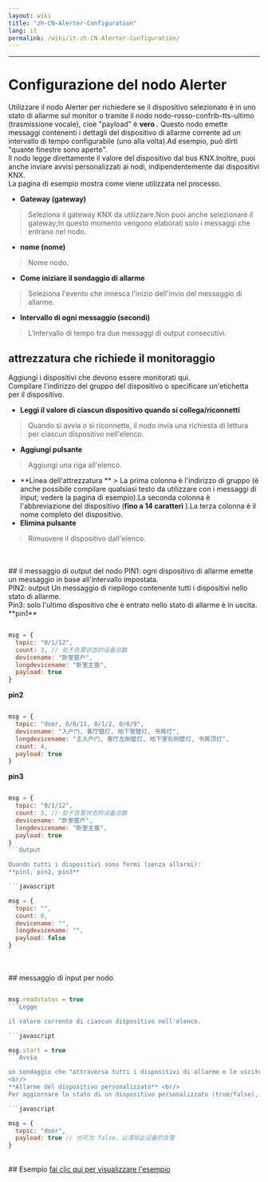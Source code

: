 ```yaml
---
layout: wiki
title: "zh-CN-Alerter-Configuration"
lang: it
permalink: /wiki/it-zh-CN-Alerter-Configuration/
---
```

---
# Configurazione del nodo Alerter
Utilizzare il nodo Alerter per richiedere se il dispositivo selezionato è in uno stato di allarme sul monitor o tramite il nodo nodo-rosso-confrib-tts-ultimo (trasmissione vocale), cioè "payload" è **vero** .
Questo nodo emette messaggi contenenti i dettagli del dispositivo di allarme corrente ad un intervallo di tempo configurabile (uno alla volta).Ad esempio, può dirti "quante finestre sono aperte". <br/>
Il nodo legge direttamente il valore del dispositivo dal bus KNX.Inoltre, puoi anche inviare avvisi personalizzati ai nodi, indipendentemente dai dispositivi KNX.<br/>
La pagina di esempio mostra come viene utilizzata nel processo.<br/>
- **Gateway (gateway)**
> Seleziona il gateway KNX da utilizzare.Non puoi anche selezionare il gateway;In questo momento vengono elaborati solo i messaggi che entrano nel nodo.
- **nome (nome)**
> Nome nodo.
- **Come iniziare il sondaggio di allarme**
> Seleziona l'evento che innesca l'inizio dell'invio del messaggio di allarme.
- **Intervallo di ogni messaggio (secondi)**
> L'intervallo di tempo tra due messaggi di output consecutivi.
## attrezzatura che richiede il monitoraggio
Aggiungi i dispositivi che devono essere monitorati qui.<br/>
Compilare l'indirizzo del gruppo del dispositivo o specificare un'etichetta per il dispositivo.<br/>
- **Leggi il valore di ciascun dispositivo quando si collega/riconnetti**
> Quando si avvia o si riconnette, il nodo invia una richiesta di lettura per ciascun dispositivo nell'elenco.
- **Aggiungi pulsante**
> Aggiungi una riga all'elenco.
- **Linea dell'attrezzatura ** > La prima colonna è l'indirizzo di gruppo (è anche possibile compilare qualsiasi testo da utilizzare con i messaggi di input; vedere la pagina di esempio).La seconda colonna è l'abbreviazione del dispositivo (**fino a 14 caratteri** ).La terza colonna è il nome completo del dispositivo.
- **Elimina pulsante**
> Rimuovere il dispositivo dall'elenco.
<br/>
<br/>
## il messaggio di output del nodo
PIN1: ogni dispositivo di allarme emette un messaggio in base all'intervallo impostata.<br/>
PIN2: output Un messaggio di riepilogo contenente tutti i dispositivi nello stato di allarme.<br/>
Pin3: solo l'ultimo dispositivo che è entrato nello stato di allarme è in uscita.<br/>
**pin1** 

```javascript

msg = {
  topic: "0/1/12",
  count: 3, // 处于告警状态的设备总数
  devicename: "卧室窗户",
  longdevicename: "卧室主窗",
  payload: true
}
```

**pin2** 

```javascript

msg = {
  topic: "door, 0/0/11, 0/1/2, 0/0/9",
  devicename: "入户门, 客厅壁灯, 地下室壁灯, 书房灯",
  longdevicename: "主入户门, 客厅左侧壁灯, 地下室右侧壁灯, 书房顶灯",
  count: 4,
  payload: true
}
```

**pin3** 

```javascript

msg = {
  topic: "0/1/12",
  count: 3, // 处于告警状态的设备总数
  devicename: "卧室窗户",
  longdevicename: "卧室主窗",
  payload: true
}
```Output

Quando tutti i dispositivi sono fermi (senza allarmi):
**pin1, pin2, pin3** 

```javascript

msg = {
  topic: "",
  count: 0,
  devicename: "",
  longdevicename: "",
  payload: false
}
```

<br/>
<br/>
## messaggio di input per nodo

```javascript

msg.readstatus = true
```Legge

il valore corrente di ciascun dispositivo nell'elenco.

```javascript

msg.start = true
```Avvia

un sondaggio che "attraversa tutti i dispositivi di allarme e le uscite a loro volta".Il sondaggio termina dopo l'ultimo dispositivo uscita; Se il sondaggio di nuovo, invia di nuovo il messaggio di input.
<br/>
**Allarme del dispositivo personalizzato** <br/>
Per aggiornare lo stato di un dispositivo personalizzato (true/false), invia il seguente messaggio di input:

```javascript

msg = {
  topic: "door",
  payload: true // 也可为 false，以清除此设备的告警
}
```

<br/>
## Esempio
<a href = "/node-red-contrib-knx-ultimate/wiki/samplealerter"> fai clic qui per visualizzare l'esempio </a>
<br/>
<br/>
<br/>
